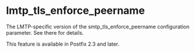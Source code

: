 # lmtp_tls_enforce_peername 

 The LMTP-specific version of the smtp_tls_enforce_peername
configuration parameter.  See there for details. 

 This feature is available in Postfix 2.3 and later. 


